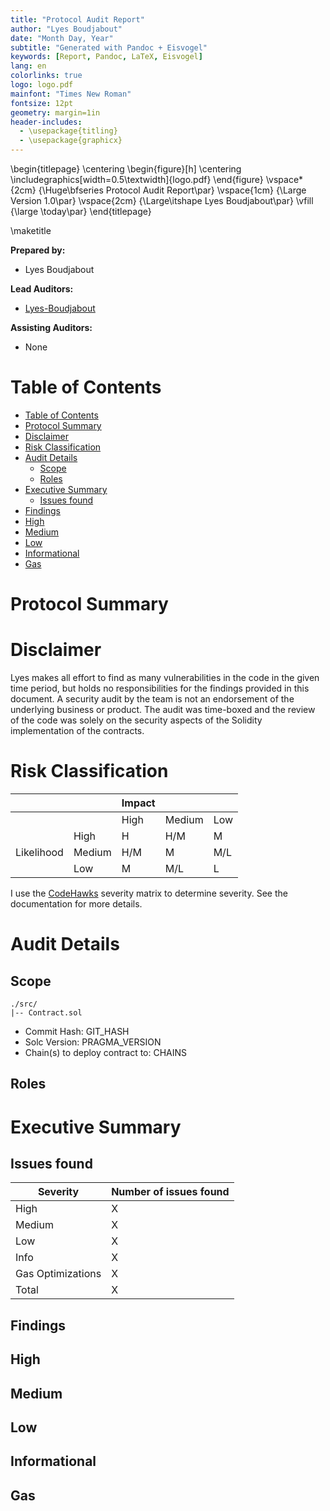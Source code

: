 ```yaml
---
title: "Protocol Audit Report"
author: "Lyes Boudjabout"
date: "Month Day, Year"
subtitle: "Generated with Pandoc + Eisvogel"
keywords: [Report, Pandoc, LaTeX, Eisvogel]
lang: en
colorlinks: true
logo: logo.pdf
mainfont: "Times New Roman"
fontsize: 12pt
geometry: margin=1in
header-includes:
  - \usepackage{titling}
  - \usepackage{graphicx}
---
```


\begin{titlepage}
    \centering
    \begin{figure}[h]
        \centering
        \includegraphics[width=0.5\textwidth]{logo.pdf} 
    \end{figure}
    \vspace*{2cm}
    {\Huge\bfseries Protocol Audit Report\par}
    \vspace{1cm}
    {\Large Version 1.0\par}
    \vspace{2cm}
    {\Large\itshape Lyes Boudjabout\par}
    \vfill
    {\large \today\par}
\end{titlepage}

\maketitle

**Prepared by:** 

- Lyes Boudjabout

**Lead Auditors:**

- [Lyes-Boudjabout](https://github.com/Lyes-Boudjabout)

**Assisting Auditors:**
- None

# Table of Contents
- [Table of Contents](#table-of-contents)
- [Protocol Summary](#protocol-summary)
- [Disclaimer](#disclaimer)
- [Risk Classification](#risk-classification)
- [Audit Details](#audit-details)
  - [Scope](#scope)
  - [Roles](#roles)
- [Executive Summary](#executive-summary)
  - [Issues found](#issues-found)
- [Findings](#findings)
- [High](#high)
- [Medium](#medium)
- [Low](#low)
- [Informational](#informational)
- [Gas](#gas)

# Protocol Summary

# Disclaimer

Lyes makes all effort to find as many vulnerabilities in the code in the given time period, but holds no responsibilities for the findings provided in this document. A security audit by the team is not an endorsement of the underlying business or product. The audit was time-boxed and the review of the code was solely on the security aspects of the Solidity implementation of the contracts.

# Risk Classification

|            |        | Impact |        |     |
| ---------- | ------ | ------ | ------ | --- |
|            |        | High   | Medium | Low |
|            | High   | H      | H/M    | M   |
| Likelihood | Medium | H/M    | M      | M/L |
|            | Low    | M      | M/L    | L   |

I use the [CodeHawks](https://docs.codehawks.com/hawks-auditors/how-to-evaluate-a-finding-severity) severity matrix to determine severity. See the documentation for more details.

# Audit Details 

## Scope

```
./src/
|-- Contract.sol
```
- Commit Hash: GIT_HASH
- Solc Version: PRAGMA_VERSION
- Chain(s) to deploy contract to: CHAINS

## Roles

# Executive Summary
## Issues found

| Severity          | Number of issues found |
| ----------------- | ---------------------- |
| High              | X                      |
| Medium            | X                      |
| Low               | X                      |
| Info              | X                      |
| Gas Optimizations | X                      |
| Total             | X                      |

## **Findings**
## High
## Medium
## Low 
## Informational
## Gas 
